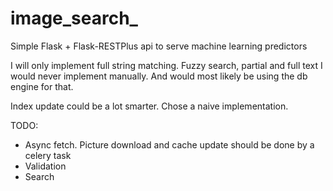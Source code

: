 # image_search_

Simple Flask + Flask-RESTPlus api to serve machine learning predictors


I will only implement full string matching. Fuzzy search, partial and full text
I would never implement manually. And would most likely be using the db engine
for that.

Index update could be a lot smarter. Chose a naive implementation.

TODO:
* Async fetch. Picture download and cache update should be done by a celery task
* Validation
* Search